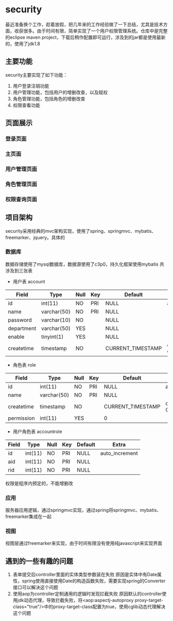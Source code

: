 # security
最近准备换个工作，趁着放假，把几年来的工作经验做了一下总结，尤其是技术方面，收获很多。由于时间有限，简单实现了一个用户权限管理系统。仓库中是完整的eclipse maven project，下载后稍作配置即可运行，涉及到的jar都是使用最新的，使用了jdk1.8
## 主要功能
security主要实现了如下功能：
1. 用户登录注销功能
2. 用户管理功能，包括用户的增删改查，以及赋权
3. 角色管理功能，包括角色的增删改查
4. 权限查看功能
## 页面展示
### 登录页面
### 主页面
### 用户管理页面
### 角色管理页面
### 权限查询页面

## 项目架构
security采用经典的mvc架构实现，使用了spring、springmvc、mybatis、freemarker、jquery。具体的
### 数据库
数据存储使用了mysql数据库，数据源使用了c3p0，持久化框架使用mybatis
共涉及到三张表
* 用户表 account

| Field      | Type        | Null | Key | Default           | Extra                       |  
|------------|-------------|------|-----|-------------------|-----------------------------|  
| id         | int(11)     | NO   | PRI | NULL              | auto_increment              |  
| name       | varchar(50) | NO   | PRI | NULL              |                             |  
| password   | varchar(10) | NO   |     | NULL              |                             |  
| department | varchar(50) | YES  |     | NULL              |                             |  
| enable     | tinyint(1)  | YES  |     | NULL              |                             |  
| createtime | timestamp   | NO   |     | CURRENT_TIMESTAMP | on update CURRENT_TIMESTAMP |  
* 角色表 role  

| Field      | Type        | Null | Key | Default           | Extra                       |  
|------------|-------------|------|-----|-------------------|-----------------------------|  
| id         | int(11)     | NO   | PRI | NULL              | auto_increment              |  
| name       | varchar(50) | NO   | PRI | NULL              |                             |  
| createtime | timestamp   | NO   |     | CURRENT_TIMESTAMP | on update CURRENT_TIMESTAMP |  
| permission | int(11)     | YES  |     | 0                 |                             |  
* 用户角色表 accountrole  

| Field | Type    | Null | Key | Default | Extra          |  
|-------|---------|------|-----|---------|----------------|  
| id    | int(11) | NO   | PRI | NULL    | auto_increment |  
| aid   | int(11) | NO   | PRI | NULL    |                |  
| rid   | int(11) | NO   | PRI | NULL    |                | 

权限是程序内预定的，不能增删改
### 应用
服务器应用逻辑，通过springmvc实现，通过spring将springmvc、mybatis、freemarker集成在一起
### 视图
视图层通过freemarker来实现，由于时间有限没有使用纯javascript来实现界面
## 遇到的一些有趣的问题
1. 表单提交后controller里面的实体类型参数装在失败
原因是实体中有Date属性，spring使用直接使用Date的构造函数失败，需要实现spring的Converter接口可以解决这个问题
2. 使用aop为controller定制通用的逻辑时发现拦截失败
原因默认的controller使用jdk动态代理，导致拦截失败，将<aop:aspectj-autoproxy proxy-target-class="true"/>中的proxy-target-class配置为true，使用cglib动态代理解决这个问题
